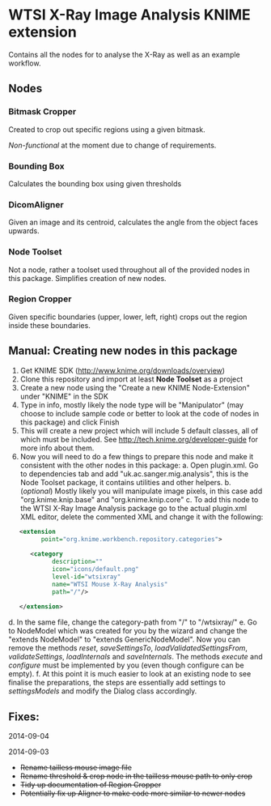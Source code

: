 # WTSI X-Ray Image Analysis KNIME extension

Contains all the nodes for to analyse the X-Ray as well as an example workflow.

## Nodes

### Bitmask Cropper
Created to crop out specific regions using a given bitmask. 

*Non-functional* at the moment due to change of requirements.

### Bounding Box
Calculates the bounding box using given thresholds

### DicomAligner
Given an image and its centroid, calculates the angle from the object faces upwards.

### Node Toolset
Not a node, rather a toolset used throughout all of the provided nodes in this package. Simplifies creation of new nodes.

### Region Cropper
Given specific boundaries (upper, lower, left, right) crops out the region inside these boundaries.

## Manual: Creating new nodes in this package

1. Get KNIME SDK (http://www.knime.org/downloads/overview)
2. Clone this repository and import at least **Node Toolset** as a project
3. Create a new node using the "Create a new KNIME Node-Extension" under "KNIME" in the SDK
4. Type in info, mostly likely the node type will be "Manipulator" (may choose to include sample code or better to look at the code of nodes in this package) and click Finish
5. This will create a new project which will include 5 default classes, all of which must be included. See http://tech.knime.org/developer-guide for more info about them.
6. Now you will need to do a few things to prepare this node and make it consistent with the other nodes in this package:
  a. Open plugin.xml. Go to dependencies tab and add "uk.ac.sanger.mig.analysis", this is the Node Toolset package, it contains utilities and other helpers.
  b. (*optional*) Mostly likely you will manipulate image pixels, in this case add "org.knime.knip.base" and "org.knime.knip.core"
  c. To add this node to the WTSI X-Ray Image Analysis package go to the actual plugin.xml XML editor, delete the commented XML and change it with the following:
```xml
   <extension
         point="org.knime.workbench.repository.categories">
         
      <category
            description=""
            icon="icons/default.png"
            level-id="wtsixray"
            name="WTSI Mouse X-Ray Analysis"
            path="/"/>
            
   </extension>
```
  d. In the same file, change the category-path from "/" to "/wtsixray/"
  e. Go to <NodeName>NodeModel which was created for you by the wizard and change the "extends NodeModel" to "extends GenericNodeModel". Now you can remove the methods *reset*, *saveSettingsTo*, *loadValidatedSettingsFrom*, *validateSettings*, *loadInternals* and *saveInternals*. The methods *execute* and *configure* must be implemented by you (even though configure can be empty).
  f. At this point it is much easier to look at an existing node to see finalise the preparations, the steps are essentially add settings to *settingsModels* and modify the <NodeName>Dialog class accordingly.

## Fixes:

2014-09-04

2014-09-03
- ~~Rename tailless mouse image file~~
- ~~Rename threshold & crop node in the tailless mouse path to only crop~~
- ~~Tidy up documentation of Region Cropper~~
- ~~Potentially fix up Aligner to make code more similar to newer nodes~~